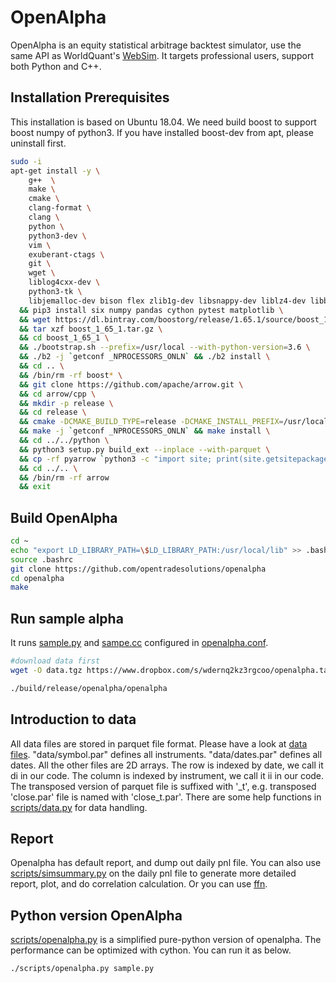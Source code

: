 # OpenAlpha

OpenAlpha is an equity statistical arbitrage backtest simulator, use the same API as WorldQuant's [WebSim](https://www.worldquantvrc.com/en/cms/wqc/websim). It targets professional users, support both Python and C++.

## Installation Prerequisites

This installation is based on Ubuntu 18.04. We need build boost to support boost numpy of python3. If you have installed boost-dev from apt, please uninstall first.

```bash
sudo -i
apt-get install -y \
    g++  \
    make \
    cmake \
    clang-format \
    clang \
    python \
    python3-dev \
    vim \
    exuberant-ctags \
    git \
    wget \
    liblog4cxx-dev \
    python3-tk \
    libjemalloc-dev bison flex zlib1g-dev libsnappy-dev liblz4-dev libbrotli-dev libzstd-dev rapidjson-dev thrift-compiler autoconf \
  && pip3 install six numpy pandas cython pytest matplotlib \
  && wget https://dl.bintray.com/boostorg/release/1.65.1/source/boost_1_65_1.tar.gz \
  && tar xzf boost_1_65_1.tar.gz \
  && cd boost_1_65_1 \
  && ./bootstrap.sh --prefix=/usr/local --with-python-version=3.6 \
  && ./b2 -j `getconf _NPROCESSORS_ONLN` && ./b2 install \
  && cd .. \
  && /bin/rm -rf boost* \
  && git clone https://github.com/apache/arrow.git \
  && cd arrow/cpp \
  && mkdir -p release \
  && cd release \
  && cmake -DCMAKE_BUILD_TYPE=release -DCMAKE_INSTALL_PREFIX=/usr/local -DARROW_PARQUET=on -DARROW_PYTHON=on -DARROW_PLASMA=on -DARROW_BUILD_TESTS=OFF -DPYTHON_EXECUTABLE:FILEPATH=`which python3` -DPYTHON_LIBRARY=/usr/lib/x86_64-linux-gnu/libpython3.6m.so.1.0 .. \
  && make -j `getconf _NPROCESSORS_ONLN` && make install \
  && cd ../../python \
  && python3 setup.py build_ext --inplace --with-parquet \
  && cp -rf pyarrow `python3 -c "import site; print(site.getsitepackages()[0])"` \
  && cd ../.. \
  && /bin/rm -rf arrow
  && exit
```

## Build OpenAlpha

```bash
cd ~
echo "export LD_LIBRARY_PATH=\$LD_LIBRARY_PATH:/usr/local/lib" >> .bashrc
source .bashrc
git clone https://github.com/opentradesolutions/openalpha
cd openalpha
make
```

## Run sample alpha
It runs [sample.py](https://github.com/opentradesolutions/openalpha/blob/master/sample.py) and [sampe.cc](https://github.com/opentradesolutions/openalpha/blob/master/src/alpha/sample/sample.cc) configured in [openalpha.conf](https://github.com/opentradesolutions/openalpha/blob/master/openalpha.conf).
```bash
#download data first
wget -O data.tgz https://www.dropbox.com/s/wdernq2kz3rgcoo/openalpha.tar.xz?dl=0; tar xJf data.tgz

./build/release/openalpha/openalpha
```

## Introduction to data

All data files are stored in parquet file format. Please have a look at [data files](https://www.dropbox.com/s/wdernq2kz3rgcoo/openalpha.tar.xz?dl=0). "data/symbol.par" defines all instruments. "data/dates.par" defines all dates. All the other files are 2D arrays. The row is indexed by date, we call it di in our code. The column is indexed by instrument, we call it ii in our code. The transposed version of parquet file is suffixed with '_t', e.g. transposed 'close.par' file is named with 'close_t.par'. There are some help functions in [scripts/data.py](https://github.com/opentradesolutions/openalpha/blob/master/scripts/data.py) for data handling.

## Report

Openalpha has default report, and dump out daily pnl file. You can also use [scripts/simsummary.py](https://github.com/opentradesolutions/openalpha/blob/master/scripts/simsummary.py) on the daily pnl file to generate more detailed report, plot, and do correlation calculation. Or you can use [ffn](http://pmorissette.github.io/ffn/).

## Python version OpenAlpha

[scripts/openalpha.py](https://github.com/opentradesolutions/openalpha/blob/master/scripts/openalpha.py) is a simplified pure-python version of openalpha. The performance can be optimized with cython. You can run it as below.

```bash
./scripts/openalpha.py sample.py
```
